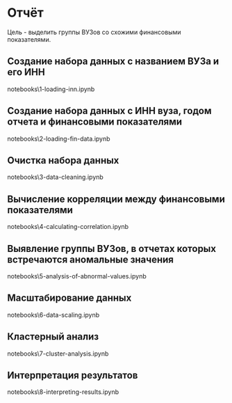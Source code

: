 # Отчёт

Цель - выделить группы ВУЗов со схожими финансовыми показателями.

## Создание набора данных с названием ВУЗа и его ИНН
notebooks\1-loading-inn.ipynb

## Создание набора данных с ИНН вуза, годом отчета и финансовыми показателями
notebooks\2-loading-fin-data.ipynb

## Очистка набора данных
notebooks\3-data-cleaning.ipynb

## Вычисление корреляции между финансовыми показателями
notebooks\4-calculating-correlation.ipynb

## Выявление группы ВУЗов, в отчетах которых встречаются аномальные значения
notebooks\5-analysis-of-abnormal-values.ipynb

## Масштабирование данных
notebooks\6-data-scaling.ipynb

## Кластерный анализ
notebooks\7-cluster-analysis.ipynb

## Интерпретация результатов
notebooks\8-interpreting-results.ipynb
